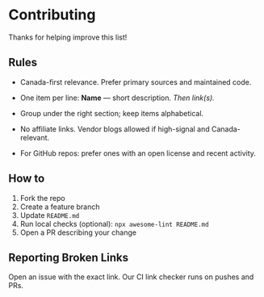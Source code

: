 # Contributing

Thanks for helping improve this list!


## Rules

- Canada-first relevance. Prefer primary sources and maintained code.

- One item per line: **Name** — short description. *Then link(s).*

- Group under the right section; keep items alphabetical.

- No affiliate links. Vendor blogs allowed if high-signal and Canada-relevant.

- For GitHub repos: prefer ones with an open license and recent activity.


## How to
1. Fork the repo
1. Create a feature branch
1. Update `README.md`
1. Run local checks (optional): `npx awesome-lint README.md`
1. Open a PR describing your change


## Reporting Broken Links

Open an issue with the exact link. Our CI link checker runs on pushes and PRs.

